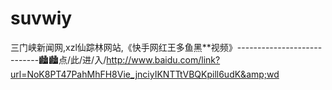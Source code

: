 # suvwiy
三门峡新闻网,xzl仙踪林网站,《快手网红王多鱼黑**视频》----------------------------🏙🏙点/此/进/入/http://www.baidu.com/link?url=NoK8PT47PahMhFH8Vie_jnciyIKNTTtVBQKpill6udK&amp;wd
